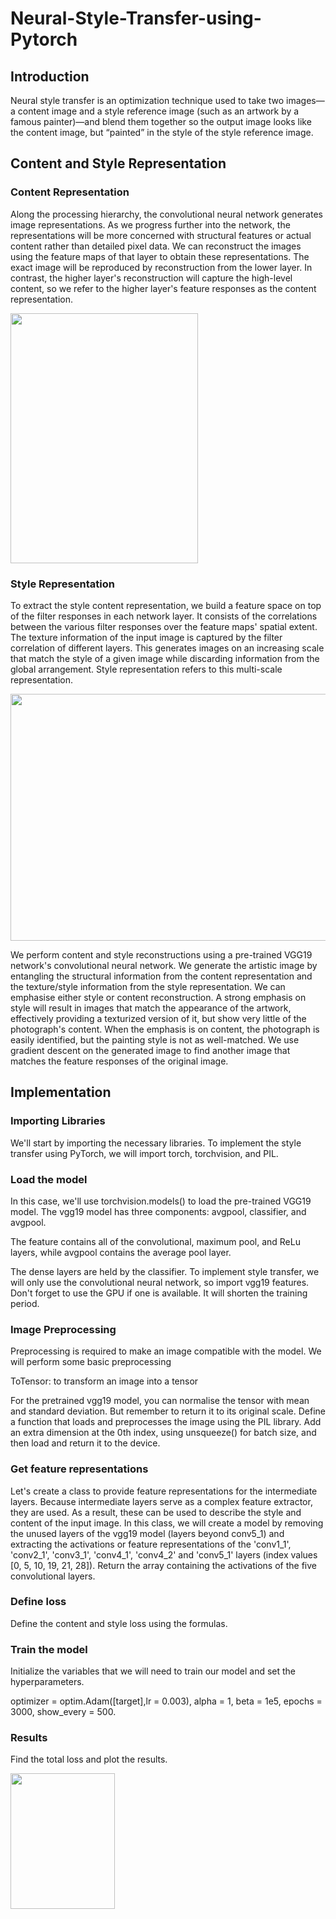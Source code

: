 # Neural-Style-Transfer-using-Pytorch
## Introduction
Neural style transfer is an optimization technique used to take two images—a content image and a style reference image (such as an artwork by a famous painter)—and blend them together so the output image looks like the content image, but “painted” in the style of the style reference image.
## Content and Style Representation
### Content Representation
Along the processing hierarchy, the convolutional neural network generates image representations. As we progress further into the network, the representations will be more concerned with structural features or actual content rather than detailed pixel data. We can reconstruct the images using the feature maps of that layer to obtain these representations. The exact image will be reproduced by reconstruction from the lower layer. In contrast, the higher layer's reconstruction will capture the high-level content, so we refer to the higher layer's feature responses as the content representation.

<img src="https://github.com/sau811/Neural-Style-Transfer-using-Pytorch/assets/92877918/6d57041b-eb56-4652-9312-419c07fc97f9" width="300" height="400">

### Style Representation
To extract the style content representation, we build a feature space on top of the filter responses in each network layer. It consists of the correlations between the various filter responses over the feature maps' spatial extent. The texture information of the input image is captured by the filter correlation of different layers. This generates images on an increasing scale that match the style of a given image while discarding information from the global arrangement. Style representation refers to this multi-scale representation.

<img src="https://github.com/sau811/Neural-Style-Transfer-using-Pytorch/assets/92877918/c337afb5-8d7a-43e1-a8de-04f2fad5f991" width="563" height="395">

We perform content and style reconstructions using a pre-trained VGG19 network's convolutional neural network. We generate the artistic image by entangling the structural information from the content representation and the texture/style information from the style representation. We can emphasise either style or content reconstruction. A strong emphasis on style will result in images that match the appearance of the artwork, effectively providing a texturized version of it, but show very little of the photograph's content. When the emphasis is on content, the photograph is easily identified, but the painting style is not as well-matched. We use gradient descent on the generated image to find another image that matches the feature responses of the original image.
## Implementation
### Importing Libraries
We'll start by importing the necessary libraries. To implement the style transfer using PyTorch, we will import torch, torchvision, and PIL.
### Load the model
In this case, we'll use torchvision.models() to load the pre-trained VGG19 model. The vgg19 model has three components: avgpool, classifier, and avgpool.

The feature contains all of the convolutional, maximum pool, and ReLu layers, while avgpool contains the average pool layer.

The dense layers are held by the classifier.
To implement style transfer, we will only use the convolutional neural network, so import vgg19 features. Don't forget to use the GPU if one is available. It will shorten the training period.
### Image Preprocessing
Preprocessing is required to make an image compatible with the model. We will perform some basic preprocessing

ToTensor: to transform an image into a tensor

For the pretrained vgg19 model, you can normalise the tensor with mean  and standard deviation. But remember to return it to its original scale. Define a function that loads and preprocesses the image using the PIL library. Add an extra dimension at the 0th index, using unsqueeze() for batch size, and then load and return it to the device.
### Get feature representations
Let's create a class to provide feature representations for the intermediate layers. Because intermediate layers serve as a complex feature extractor, they are used. As a result, these can be used to describe the style and content of the input image. In this class, we will create a model by removing the unused layers of the vgg19 model (layers beyond conv5_1) and extracting the activations or feature representations of the 'conv1_1', 'conv2_1', 'conv3_1', 'conv4_1', 'conv4_2' and 'conv5_1' layers (index values [0, 5, 10, 19, 21, 28]). Return the array containing the activations of the five convolutional layers.
### Define loss
Define the content and style loss using the formulas.
### Train the model
Initialize the variables that we will need to train our model and set the hyperparameters.

optimizer = optim.Adam([target],lr = 0.003),
alpha = 1,
beta = 1e5,
epochs = 3000,
show_every = 500.
### Results
Find the total loss and plot the results.

<img src="https://github.com/sau811/Neural-Style-Transfer-using-Pytorch/assets/92877918/659d69e1-eda3-4b5a-8292-ef8bda602c2c" width="167" height="217">



